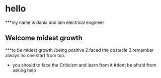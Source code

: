 # hello
***my name is dania and iam electrical engineer
## Welcome midest growth 
 ***to be midest growth 
/being positive
2.faced the obstacle 
3.remember always no one start from top.
* you should to face the Criticism and learn from it 
#dont be afraid from asking help
